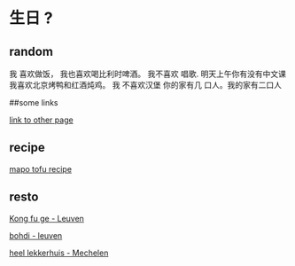 #  生日 ?
## random
我 喜欢做饭， 我也喜欢喝比利时啤酒。 我不喜欢 唱歌.
明天上午你有没有中文课
我喜欢北京烤鸭和红酒炖鸡。 我 不喜欢汉堡
你的家有几 口人。我的家有二口人

##some links

[link to other page](/exam)


## recipe
 [mapo tofu recipe ](https://tasteasianfood.com/mapo-tofu/)

## resto
[Kong fu ge - Leuven](https://www.facebook.com/KongFuGeLeuven/)

[bohdi - leuven](https://www.bodhiplantbased.be/)

[heel lekkerhuis - Mechelen](https://www.lekkerhuis.com/)
